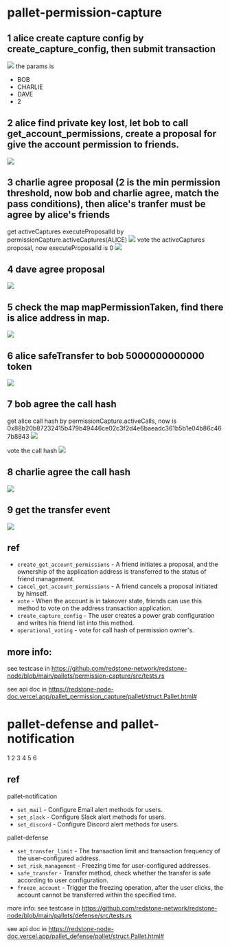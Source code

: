 # pallet-permission-capture
## 1 alice create capture config by create_capture_config, then submit transaction 
![](./img/1.jpg)
the params is 
* BOB
* CHARLIE
* DAVE
* 2

## 2 alice find private key lost, let bob to call get_account_permissions, create a proposal for give the account permission to friends.
![](./img/2.jpg)

## 3 charlie agree proposal  (2 is the min permission threshold, now bob and charlie agree, match the pass conditions), then alice's tranfer must be agree by alice's friends

get activeCaptures executeProposalId by permissionCapture.activeCaptures(ALICE)
![](./img/3.jpg)
vote the activeCaptures proposal, now executeProposalId is 0
![](./img/4.jpg)

## 4 dave agree proposal
![](./img/5.jpg)

## 5 check the map mapPermissionTaken, find there is alice address in map.
![](./img/6.jpg)

## 6 alice safeTransfer to bob 5000000000000 token
![](./img/7.jpg)

## 7 bob agree the call hash
get alice call hash by permissionCapture.activeCalls, now is 0x88b20b87232415b479b49446ce02c3f2d4e6baeadc361b5b1e04b86c467b8843
![](./img/8.jpg)

vote the call hash
![](./img/9.jpg)

## 8 charlie agree the call hash
![](./img/10.jpg)

## 9 get the transfer event
![](./img/11.jpg)

## ref
* `create_get_account_permissions` - A friend initiates a proposal, and the ownership of the application address is transferred to the status of friend management.
* `cancel_get_account_permissions` - A friend cancels a proposal initiated by himself.
* `vote` - When the account is in takeover state, friends can use this method to vote on the address transaction application.
* `create_capture_config` - The user creates a power grab configuration and writes his friend list into this method.
* `operational_voting` - vote for call hash of permission owner's.

## more info: 
see testcase in https://github.com/redstone-network/redstone-node/blob/main/pallets/permission-capture/src/tests.rs

see api doc in https://redstone-node-doc.vercel.app/pallet_permission_capture/pallet/struct.Pallet.html#

# pallet-defense and pallet-notification

1
2
3
4
5
6

## ref
pallet-notification
* `set_mail` - Configure Email alert methods for users.
* `set_slack` - Configure Slack alert methods for users.
* `set_discord` - Configure Discord alert methods for users.

pallet-defense
* `set_transfer_limit` - The transaction limit and transaction frequency of the user-configured address.
* `set_risk_management` - Freezing time for user-configured addresses.
* `safe_transfer` - Transfer method, check whether the transfer is safe according to user configuration.
* `freeze_account` - Trigger the freezing operation, after the user clicks, the account cannot be transferred within the specified time.

more info: see testcase in https://github.com/redstone-network/redstone-node/blob/main/pallets/defense/src/tests.rs

see api doc in https://redstone-node-doc.vercel.app/pallet_defense/pallet/struct.Pallet.html#